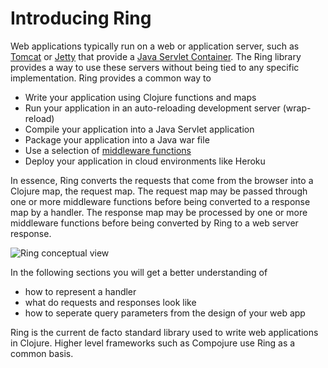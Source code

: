 # Introducing Ring 

Web applications typically run on a web or application server, such as [Tomcat](http://tomcat.apache.org/) or [Jetty](http://www.eclipse.org/jetty/) that provide a [Java Servlet Container](https://en.wikipedia.org/wiki/Java_servlet).  The Ring library provides a way to use these servers without being tied to any specific implementation.  Ring provides a common way to 

* Write your application using Clojure functions and maps
* Run your application in an auto-reloading development server (wrap-reload)
* Compile your application into a Java Servlet application
* Package your application into a Java war file
* Use a selection of [middleware functions](https://github.com/ring-clojure/ring/wiki/Standard-middleware)
* Deploy your application in cloud environments like Heroku

In essence, Ring converts the requests that come from the browser into a Clojure map, the request map.  The request map may be passed through one or more middleware functions before being converted to a response map by a handler.  The response map may be processed by one or more middleware functions before being converted by Ring to a web server response.

![Ring conceptual view](../images/clojure-ring-concept.png)

In the following sections you will get a better understanding of

  - how to represent a handler 
  - what do requests and responses look like
  - how to seperate query parameters from the design of your web app


Ring is the current de facto standard library used to write web applications in Clojure. Higher level frameworks such as Compojure use Ring as a common basis.
